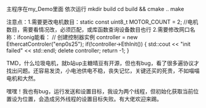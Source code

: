 主程序在my_Demo里面
依次运行
mkdir build
cd build && cmake ..
make 

注意点：1.需要更改电机数目：static const uint8_t MOTOR_COUNT = 2; //电机数目，需要看情况改，必须匹配，或库函数查询设备数目也行
       2.需要修改网口名称：ifconig能看： 
       // 创建控制器实例
    controller = new EthercatControler("enp0s25");
    if(!controller->EthInit()) {
        std::cout << "init failed" << std::endl;
        delete controller;
        return -1;
    }

  TMD，什么垃圾电机，就b站up主糖晴豆有开源，但也有bug，看了很多遍协议才找出问题。还容易发烫，小电池供电不稳，丧失记忆，关键还买的死贵，不如喵喵电机和大然。

嘿嘿！我也有bug，运行发送和设置目标，我设为两个线程，但初始化获取当前位置设为位置，会造成另外线程的设置目标失败。有大佬欢迎来踢。
